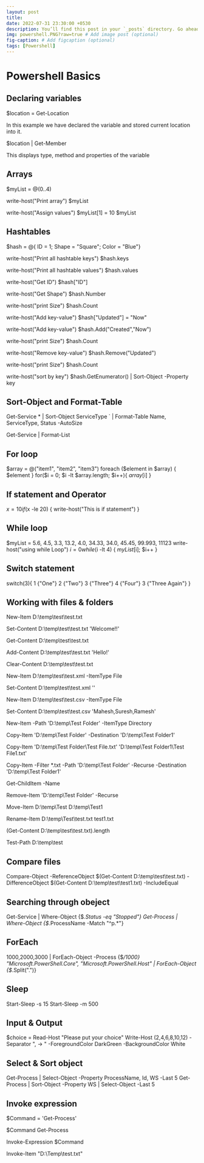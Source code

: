 ```yaml
---
layout: post
title: 
date: 2022-07-31 23:30:00 +0530
description: You’ll find this post in your `_posts` directory. Go ahead and edit it and re-build the site to see your changes. # Add post description (optional)
img: powershell.PNG?raw=true # Add image post (optional)
fig-caption: # Add figcaption (optional)
tags: [Powershell]
---
```

# Powershell Basics

## Declaring variables

$location = Get-Location

In this example we have declared the variable and stored current location into it.

$location \| Get-Member

This displays type, method and properties of the variable

## Arrays

$myList = @(0..4)

write-host("Print array")
$myList

write-host("Assign values")
$myList[1]  = 10
$myList

## Hashtables

$hash = @{ ID = 1; Shape = "Square"; Color = "Blue"}

write-host("Print all hashtable keys")
$hash.keys

write-host("Print all hashtable values")
$hash.values

write-host("Get ID")
$hash["ID"]

write-host("Get Shape")
$hash.Number

write-host("print Size")
$hash.Count

write-host("Add key-value")
$hash["Updated"] = "Now"

write-host("Add key-value")
$hash.Add("Created","Now")

write-host("print Size")
$hash.Count

write-host("Remove key-value")
$hash.Remove("Updated")

write-host("print Size")
$hash.Count

write-host("sort by key")
$hash.GetEnumerator() \| Sort-Object -Property key

## Sort-Object and Format-Table

Get-Service * \| Sort-Object ServiceType `
| Format-Table Name, ServiceType, Status -AutoSize

Get-Service \| Format-List

## For loop

$array = @("item1", "item2", "item3")
foreach ($element in $array) { $element }
for($i = 0; $i -lt $array.length; $i++){ $array[$i] }

## If statement and Operator

$x = 10
if($x -le 20) {
  write-host("This is if statement")
}

## While loop

$myList = 5.6, 4.5, 3.3, 13.2, 4.0, 34.33, 34.0, 45.45, 99.993, 11123
write-host("using while Loop")
$i = 0
while($i -lt 4) {
   $myList[$i];
   $i++
}

## Switch statement

switch(3){
   1 {"One"}
   2 {"Two"}
   3 {"Three"}
   4 {"Four"}
   3 {"Three Again"}
}

## Working with files & folders

New-Item D:\temp\test\test.txt

Set-Content D:\temp\test\test.txt 'Welcome!!'

Get-Content D:\temp\test\test.txt

Add-Content D:\temp\test\test.txt 'Hello!'

Clear-Content D:\temp\test\test.txt

New-Item D:\temp\test\test.xml -ItemType File

Set-Content D:\temp\test\test.xml '<title>Welcome to TutorialsPoint</title>'

New-Item D:\temp\test\test.csv -ItemType File

Set-Content D:\temp\test\test.csv 'Mahesh,Suresh,Ramesh'

New-Item -Path 'D:\temp\Test Folder' -ItemType Directory

Copy-Item 'D:\temp\Test Folder' -Destination 'D:\temp\Test Folder1'

Copy-Item 'D:\temp\Test Folder\Test File.txt' 'D:\temp\Test Folder1\Test File1.txt'

Copy-Item -Filter *.txt -Path 'D:\temp\Test Folder' -Recurse -Destination 'D:\temp\Test Folder1'

Get-ChildItem -Name

Remove-Item 'D:\temp\Test Folder' -Recurse

Move-Item D:\temp\Test D:\temp\Test1

Rename-Item D:\temp\Test\test.txt test1.txt

(Get-Content D:\temp\test\test.txt).length

Test-Path D:\temp\test

## Compare files

Compare-Object -ReferenceObject $(Get-Content D:\temp\test\test.txt) -DifferenceObject $(Get-Content D:\temp\test\test1.txt) -IncludeEqual

## Searching through obeject

Get-Service \| Where-Object {$_.Status -eq "Stopped"}
Get-Process \| Where-Object {$_.ProcessName -Match "^p.*"}

## ForEach

1000,2000,3000 \| ForEach-Object -Process {$_/1000}
"Microsoft.PowerShell.Core", "Microsoft.PowerShell.Host" \| ForEach-Object {$_.Split(".")}

## Sleep

Start-Sleep -s 15
Start-Sleep -m 500

## Input & Output

$choice = Read-Host "Please put your choice"
Write-Host (2,4,6,8,10,12) -Separator ", -> " -ForegroundColor DarkGreen -BackgroundColor White

## Select & Sort object

Get-Process \| Select-Object -Property ProcessName, Id, WS -Last 5
Get-Process \| Sort-Object -Property WS \| Select-Object -Last 5

## Invoke expression

$Command = 'Get-Process'
 
$Command
Get-Process
 
Invoke-Expression $Command 

Invoke-Item "D:\Temp\test.txt"

